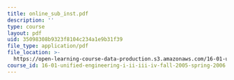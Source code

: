 ```yaml
---
title: online_sub_inst.pdf
description: ''
type: course
layout: pdf
uid: 35098308b9323f8104c234a1e9b31f39
file_type: application/pdf
file_location: >-
  https://open-learning-course-data-production.s3.amazonaws.com/16-01-unified-engineering-i-ii-iii-iv-fall-2005-spring-2006/35098308b9323f8104c234a1e9b31f39_online_sub_inst.pdf
course_id: 16-01-unified-engineering-i-ii-iii-iv-fall-2005-spring-2006
---
```

